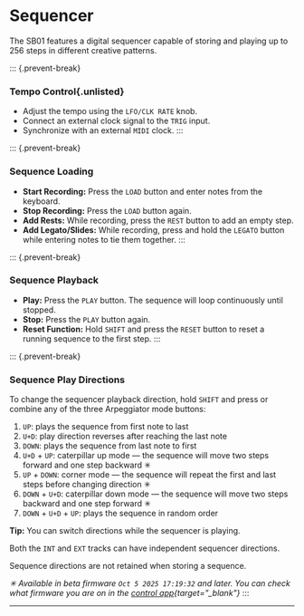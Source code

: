# Sequencer

<article>

The SB01 features a digital sequencer capable of storing and playing up to 256 steps in different creative patterns.

::: {.prevent-break}
### Tempo Control{.unlisted}
* Adjust the tempo using the `LFO/CLK RATE` knob.
* Connect an external clock signal to the `TRIG` input.
* Synchronize with an external `MIDI` clock.
:::

::: {.prevent-break}
### Sequence Loading

* **Start Recording:** Press the `LOAD` button and enter notes from the keyboard.
* **Stop Recording:** Press the `LOAD` button again.
* **Add Rests:** While recording, press the `REST` button to add an empty step.
* **Add Legato/Slides:** While recording, press and hold the `LEGATO` button while entering notes to tie them together.
:::

::: {.prevent-break}
### Sequence Playback

* **Play:** Press the `PLAY` button. The sequence will loop continuously until stopped.
* **Stop:** Press the `PLAY` button again.
* **Reset Function:** Hold `SHIFT` and press the `RESET` button to reset a running sequence to the first step.
:::

::: {.prevent-break}
### Sequence Play Directions

To change the sequencer playback direction, hold `SHIFT` and press or combine any of the three Arpeggiator mode buttons:

1. `UP`: plays the sequence from first note to last
2. `U+D`: play direction reverses after reaching the last note
3. `DOWN`: plays the sequence from last note to first
4. `U+D` + `UP`: caterpillar up mode — the sequence will move two steps forward and one step backward ✳
5. `UP` + `DOWN`: corner mode — the sequence will repeat the first and last steps before changing direction ✳
6. `DOWN` + `U+D`: caterpillar down mode — the sequence will move two steps backward and one step forward ✳
7. `DOWN` + `U+D` + `UP`: plays the sequence in random order

**Tip:** You can switch directions while the sequencer is playing.

Both the `INT` and `EXT` tracks can have independent sequencer directions.

Sequence directions are not retained when storing a sequence.

*✳ Available in beta firmware `Oct 5 2025 17:19:32` and later. You can check what firmware you are on in the [control app](https://control.playsuperlative.com){target="_blank"}*
:::

</article>

---
